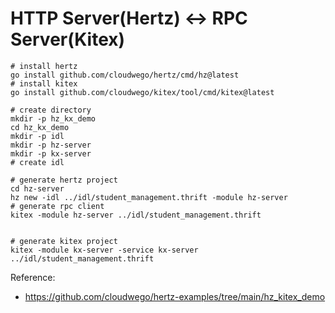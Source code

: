 # HTTP Server(Hertz) <-> RPC Server(Kitex)

```shell
# install hertz
go install github.com/cloudwego/hertz/cmd/hz@latest
# install kitex
go install github.com/cloudwego/kitex/tool/cmd/kitex@latest

# create directory
mkdir -p hz_kx_demo
cd hz_kx_demo
mkdir -p idl
mkdir -p hz-server
mkdir -p kx-server
# create idl

# generate hertz project
cd hz-server
hz new -idl ../idl/student_management.thrift -module hz-server
# generate rpc client
kitex -module hz-server ../idl/student_management.thrift


# generate kitex project
kitex -module kx-server -service kx-server ../idl/student_management.thrift

```


Reference: 
- https://github.com/cloudwego/hertz-examples/tree/main/hz_kitex_demo